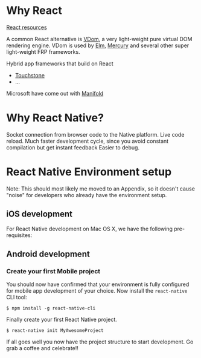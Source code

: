 # Why React


[React resources](https://github.com/enaqx/awesome-react)

A common React alternative is [VDom](https://github.com/Matt-Esch/vdom), a very light-weight pure virtual DOM rendering engine. VDom is used by [Elm](http://elm-lang.org/), [Mercury](https://github.com/Raynos/mercury) and several other super light-weight FRP frameworks.

Hybrid app frameworks that build on React

- [Touchstone](http://touchstonejs.io/)
- ...

Microsoft have come out with [Manifold](http://www.manifoldjs.com/)

# Why React Native?

Socket connection from browser code to the Native platform. Live code reload. Much faster development cycle, since you avoid constant compilation but get instant feedback Easier to debug.

# React Native Environment setup

Note: This should most likely me moved to an Appendix, so it doesn't cause "noise" for developers who already have the environment setup.

## iOS development

For React Native development on Mac OS X, we have the following pre-requisites:

## Android development

### Create your first Mobile project

You should now have confirmed that your environment is fully configured for mobile app development of your choice. 
Now install the `react-native` CLI tool:

`$ npm install -g react-native-cli`

Finally create your first React Native project.

`$ react-native init MyAwesomeProject`

If all goes well you now have the project structure to start development. Go grab a coffee and celebrate!!